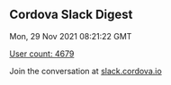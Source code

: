 ## Cordova Slack Digest
Mon, 29 Nov 2021 08:21:22 GMT

[User count: 4679](https://cordova.slack.com/)


Join the conversation at [slack.cordova.io](http://slack.cordova.io/)
